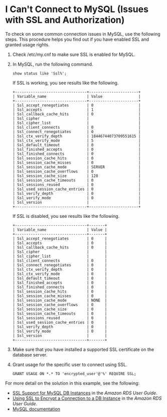 # I Can't Connect to MySQL \(Issues with SSL and Authorization\)<a name="troubleshoot-connect-mysql"></a>

To check on some common connection issues in MySQL, use the following steps\. This procedure helps you find out if you have enabled SSL and granted usage rights\.

1. Check /etc/my\.cnf to make sure SSL is enabled for MySQL\.

1. In MySQL, run the following command\.

   ```
   show status like 'Ssl%';
   ```

   If SSL is working, you see results like the following\.

   ```
   +--------------------------------+----------------------+
   | Variable_name                  | Value                |
   +--------------------------------+----------------------+
   | Ssl_accept_renegotiates        | 0                    |
   | Ssl_accepts                    | 1                    |
   | Ssl_callback_cache_hits        | 0                    |
   | Ssl_cipher                     |                      |
   | Ssl_cipher_list                |                      |
   | Ssl_client_connects            | 0                    |
   | Ssl_connect_renegotiates       | 0                    |
   | Ssl_ctx_verify_depth           | 18446744073709551615 |
   | Ssl_ctx_verify_mode            | 5                    |
   | Ssl_default_timeout            | 0                    |
   | Ssl_finished_accepts           | 0                    |
   | Ssl_finished_connects          | 0                    |
   | Ssl_session_cache_hits         | 0                    |
   | Ssl_session_cache_misses       | 0                    |
   | Ssl_session_cache_mode         | SERVER               |
   | Ssl_session_cache_overflows    | 0                    |
   | Ssl_session_cache_size         | 128                  |
   | Ssl_session_cache_timeouts     | 0                    |
   | Ssl_sessions_reused            | 0                    |
   | Ssl_used_session_cache_entries | 0                    |
   | Ssl_verify_depth               | 0                    |
   | Ssl_verify_mode                | 0                    |
   | Ssl_version                    |                      |
   +--------------------------------+----------------------+
   ```

   If SSL is disabled, you see results like the following\.

   ```
   +--------------------------------+-------+
   | Variable_name                  | Value |
   +--------------------------------+-------+
   | Ssl_accept_renegotiates        | 0     |
   | Ssl_accepts                    | 0     |
   | Ssl_callback_cache_hits        | 0     |
   | Ssl_cipher                     |       |
   | Ssl_cipher_list                |       |
   | Ssl_client_connects            | 0     |
   | Ssl_connect_renegotiates       | 0     |
   | Ssl_ctx_verify_depth           | 0     |
   | Ssl_ctx_verify_mode            | 0     |
   | Ssl_default_timeout            | 0     |
   | Ssl_finished_accepts           | 0     |
   | Ssl_finished_connects          | 0     |
   | Ssl_session_cache_hits         | 0     |
   | Ssl_session_cache_misses       | 0     |
   | Ssl_session_cache_mode         | NONE  |
   | Ssl_session_cache_overflows    | 0     |
   | Ssl_session_cache_size         | 0     |
   | Ssl_session_cache_timeouts     | 0     |
   | Ssl_sessions_reused            | 0     |
   | Ssl_used_session_cache_entries | 0     |
   | Ssl_verify_depth               | 0     |
   | Ssl_verify_mode                | 0     |
   | Ssl_version                    |       |
   +--------------------------------+-------+
   ```

1. Make sure that you have installed a supported SSL certificate on the database server\. 

1. Grant usage for the specific user to connect using SSL\.

   ```
   GRANT USAGE ON *.* TO 'encrypted_user'@'%' REQUIRE SSL;                        
   ```

For more detail on the solution in this example, see the following:
+ [SSL Support for MySQL DB Instances](http://docs.aws.amazon.com/AmazonRDS/latest/UserGuide/CHAP_MySQL.html#MySQL.Concepts.SSLSupport.html) in the *Amazon RDS User Guide*\.
+ [Using SSL to Encrypt a Connection to a DB Instance](http://docs.aws.amazon.com//AmazonRDS/latest/UserGuide/UsingWithRDS.SSL.html) in the *Amazon RDS User Guide*\.
+ [MySQL documentation](https://dev.mysql.com/doc/refman/5.6/en/secure-connections.html)